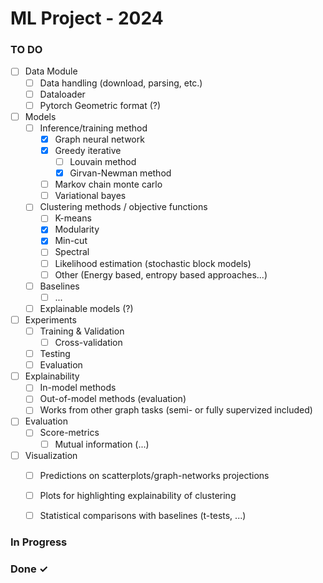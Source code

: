 # ML Project - 2024


### TO DO
- [ ] Data Module
  - [ ] Data handling (download, parsing, etc.)
  - [ ] Dataloader
  - [ ] Pytorch Geometric format (?)
- [ ] Models
  - [ ] Inference/training method
    - [x] Graph neural network
    - [x] Greedy iterative
      - [ ] Louvain method
      - [x] Girvan-Newman method
    - [ ] Markov chain monte carlo
    - [ ] Variational bayes
  - [ ] Clustering methods / objective functions
    - [ ] K-means
    - [x] Modularity
    - [x] Min-cut
    - [ ] Spectral
    - [ ] Likelihood estimation (stochastic block models)
    - [ ] Other (Energy based, entropy based approaches...)
  - [ ] Baselines
    - [ ] ...
  - [ ] Explainable models (?)
- [ ] Experiments
  - [ ] Training & Validation
    - [ ] Cross-validation
  - [ ] Testing
  - [ ] Evaluation
- [ ] Explainability
  - [ ] In-model methods
  - [ ] Out-of-model methods (evaluation)
  - [ ] Works from other graph tasks (semi- or fully supervized included)
- [ ] Evaluation
  - [ ] Score-metrics
    - [ ] Mutual information (...)
- [ ] Visualization
  - [ ] Predictions on scatterplots/graph-networks projections
  - [ ] Plots for highlighting explainability of clustering
  - [ ] Statistical comparisons with baselines (t-tests, ...)


### In Progress

### Done ✓
